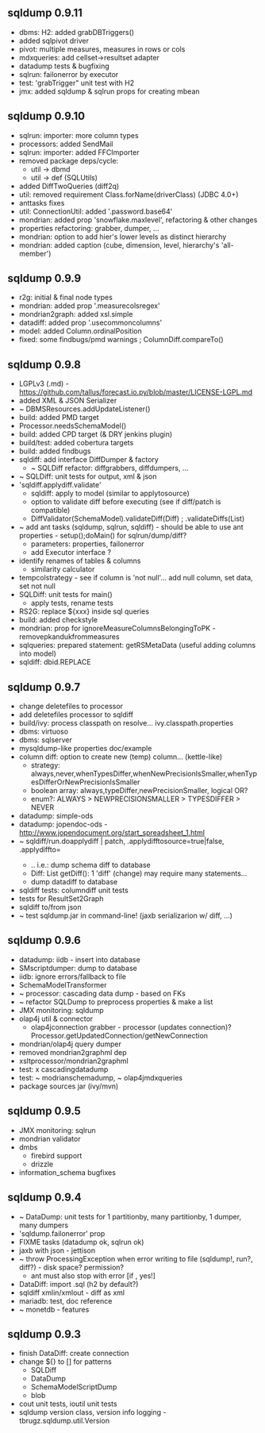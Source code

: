 
sqldump 0.9.11
--------------
- dbms: H2: added grabDBTriggers()
- added sqlpivot driver
- pivot: multiple measures, measures in rows or cols
- mdxqueries: add cellset->resultset adapter
- datadump tests & bugfixing
- sqlrun: failonerror by executor
- test: 'grabTrigger" unit test with H2
- jmx: added sqldump & sqlrun props for creating mbean


sqldump 0.9.10
--------------
- sqlrun: importer: more column types
- processors: added SendMail
- sqlrun: importer: added FFCImporter
- removed package deps/cycle:
    - util -> dbmd
    - util -> def (SQLUtils)
- added DiffTwoQueries (diff2q)
- util: removed requirement Class.forName(driverClass) (JDBC 4.0+)
- anttasks fixes
- util: ConnectionUtil: added '.password.base64'
- mondrian: added prop 'snowflake.maxlevel', refactoring & other changes
- properties refactoring: grabber, dumper, ...
- mondrian: option to add hier's lower levels as distinct hierarchy
- mondrian: added caption (cube, dimension, level, hierarchy's 'all-member')


sqldump 0.9.9
-------------
- r2g: initial & final node types
- mondrian: added prop '.measurecolsregex'
- mondrian2graph: added xsl.simple
- datadiff: added prop '.usecommoncolumns'
- model: added Column.ordinalPosition
- fixed: some findbugs/pmd warnings ; ColumnDiff.compareTo()


sqldump 0.9.8
-------------
- LGPLv3 (.md) - https://github.com/tallus/forecast.io.py/blob/master/LICENSE-LGPL.md
- added XML & JSON Serializer
- ~ DBMSResources.addUpdateListener()
- build: added PMD target
- Processor.needsSchemaModel()
- build: added CPD target (& DRY jenkins plugin)
- build/test: added cobertura targets
- build: added findbugs
- sqldiff: add interface DiffDumper & factory
    - ~ SQLDiff refactor: diffgrabbers, diffdumpers, ...
- ~ SQLDiff: unit tests for output, xml & json
- 'sqldiff.applydiff.validate'
    - sqldiff: apply to model (similar to applytosource)
    - option to validate diff before executing (see if diff/patch is compatible)
    - DiffValidator(SchemaModel).validateDiff(Diff) ; .validateDiffs(List<Diff>)
- ~ add ant tasks (sqldump, sqlrun, sqldiff) - should be able to use ant properties - setup();doMain() for sqlrun/dump/diff?
    - parameters: properties, failonerror
    - add Executor interface ?
- identify renames of tables & columns
    - similarity calculator
- tempcolstrategy - see if column is 'not null'... add null column, set data, set not null
- SQLDiff: unit tests for main()
    - apply tests, rename tests
- RS2G: replace ${xxx} inside sql queries
- build: added checkstyle
- mondrian: prop for ignoreMeasureColumnsBelongingToPK - removepkandukfrommeasures
- sqlqueries: prepared statement: getRSMetaData (useful adding columns into model)
- sqldiff: dbid.REPLACE


sqldump 0.9.7
-------------
- change deletefiles to processor
- add deletefiles processor to sqldiff
- build/ivy: process classpath on resolve... ivy.classpath.properties
- dbms: virtuoso
- dbms: sqlserver
- mysqldump-like properties doc/example
- column diff: option to create new (temp) column... (kettle-like)
    - strategy: always,never,whenTypesDiffer,whenNewPrecisionIsSmaller,whenTypesDifferOrNewPrecisionIsSmaller
    - boolean array: always,typeDiffer,newPrecisionSmaller, logical OR?
    - enum?: ALWAYS > NEWPRECISIONSMALLER > TYPESDIFFER > NEVER
- datadump: simple-ods
- datadump: jopendoc-ods - http://www.jopendocument.org/start_spreadsheet_1.html
- ~ sqldiff/run.doapplydiff | patch, .applydifftosource=true|false, .applydiffto=<id>
    - .. i.e.: dump schema diff to database
    - Diff: List<String> getDiff(): 1 'diff' (change) may require many statements...
    - dump datadiff to database
- sqldiff tests: columndiff unit tests
- tests for ResultSet2Graph
- sqldiff to/from json
- ~ test sqldump.jar in command-line! (jaxb serializarion w/ diff, ...)


sqldump 0.9.6
-------------
- datadump: iidb - insert into database
- SMscriptdumper: dump to database
- iidb: ignore errors/fallback to file
- SchemaModelTransformer
- ~ processor: cascading data dump - based on FKs
- ~ refactor SQLDump to preprocess properties & make a list
- JMX monitoring: sqldump
- olap4j util & connector
    - olap4jconnection grabber - processor (updates connection)? Processor.getUpdatedConnection/getNewConnection
- mondrian/olap4j query dumper
- removed mondrian2graphml dep
- xsltprocessor/mondrian2graphml
- test: x cascadingdatadump
- test: ~ modrianschemadump, ~ olap4jmdxqueries
- package sources jar (ivy/mvn)


sqldump 0.9.5
-------------
- JMX monitoring: sqlrun
- mondrian validator
- dmbs
    - firebird support
    - drizzle
- information_schema bugfixes


sqldump 0.9.4
-------------
- ~ DataDump: unit tests for 1 partitionby, many partitionby, 1 dumper, many dumpers
- 'sqldump.failonerror' prop
- FIXME tasks (datadump ok, sqlrun ok)
- jaxb with json - jettison
- ~ throw ProcessingException when error writing to file (sqldump!, run?, diff?) - disk space? permission?
    - ant must also stop with error [if <java failonerror=true>, yes!]
- DataDiff: import .sql (h2 by default?)
- sqldiff xmlin/xmlout - diff as xml
- mariadb: test, doc reference
- ~ monetdb - features


sqldump 0.9.3
------------- 
- finish DataDiff: create connection
- change ${} to [] for patterns
    - SQLDiff
    - DataDump
    - SchemaModelScriptDump
    - blob
- cout unit tests, ioutil unit tests
- sqldump version class, version info logging - tbrugz.sqldump.util.Version

